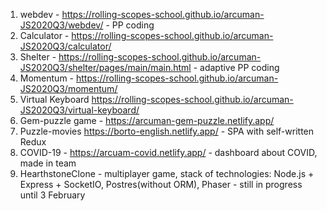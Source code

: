 1. webdev - https://rolling-scopes-school.github.io/arcuman-JS2020Q3/webdev/ - PP coding
2. Calculator - https://rolling-scopes-school.github.io/arcuman-JS2020Q3/calculator/
3. Shelter - https://rolling-scopes-school.github.io/arcuman-JS2020Q3/shelter/pages/main/main.html - adaptive PP coding
4. Momentum - https://rolling-scopes-school.github.io/arcuman-JS2020Q3/momentum/
5. Virtual Keyboard https://rolling-scopes-school.github.io/arcuman-JS2020Q3/virtual-keyboard/ 
6. Gem-puzzle game -  https://arcuman-gem-puzzle.netlify.app/
7. Puzzle-movies https://borto-english.netlify.app/ - SPA with self-written Redux
8. COVID-19 - https://arcuam-covid.netlify.app/ - dashboard about COVID, made in team 
9. HearthstoneClone - multiplayer game, stack of technologies: Node.js + Express + SocketIO, Postres(without ORM), Phaser - still in progress until 3 February  
